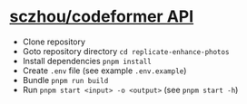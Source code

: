 # [sczhou/codeformer API](https://replicate.com/sczhou/codeformer)

- Clone repository
- Goto repository directory `cd replicate-enhance-photos`
- Install dependencies `pnpm install`
- Create `.env` file (see example `.env.example`)
- Bundle `pnpm run build`
- Run `pnpm start <input> -o <output>` (see `pnpm start -h`)
